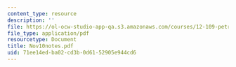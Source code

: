 ```yaml
---
content_type: resource
description: ''
file: https://ol-ocw-studio-app-qa.s3.amazonaws.com/courses/12-109-petrology-fall-2005/71ee14edba02cd3b0d6152905e944cd6_Nov10notes.pdf
file_type: application/pdf
resourcetype: Document
title: Nov10notes.pdf
uid: 71ee14ed-ba02-cd3b-0d61-52905e944cd6
---
```

